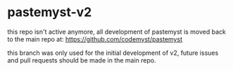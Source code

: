 # pastemyst-v2

this repo isn't active anymore, all development of pastemyst is moved back to the main repo at: https://github.com/codemyst/pastemyst

this branch was only used for the initial development of v2, future issues and pull requests should be made in the main repo.
